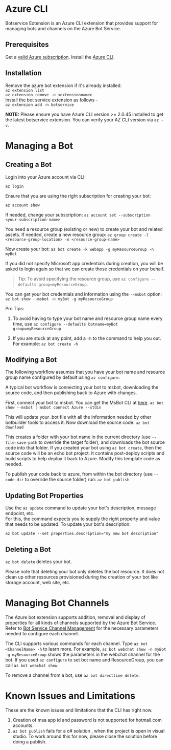 # Azure CLI

Botservice Extension is an Azure CLI extension that provides support for managing bots and channels on the Azure Bot Service.</br>

## Prerequisites

Get a [valid Azure subscription](https://azure.microsoft.com/en-us/free/).
Install the [Azure CLI](https://docs.microsoft.com/en-us/cli/azure/install-azure-cli?view=azure-cli-latest).

## Installation
Remove the azure bot extension if it's already installed.  
`az extension list`  
`az extension remove -n <extensionname>`  
Install the bot service extension as follows -  
`az extension add -n botservice`  

**NOTE:** Please ensure you have Azure CLI version >= 2.0.45 installed to get the latest botservice extension. You can verify your AZ CLI version via `az -v`.

# Managing a Bot

## Creating a Bot
Login into your Azure account via CLI:

`az login`

Ensure that you are using the right subscription for creating your bot:

`az account show`

If needed, change your subscription:
`az account set --subscription <your-subscription-name>`

You need a resource group (existing or new) to create your bot and related assets. If needed, create a new resource group:
`az group create -l <resource-group-location> -n <resource-group-name>`

Now create your bot:
`az bot create -k webapp -g myResourceGroup -n myBot`

If you did not specify Microsoft app credentials during creation, you will be asked to login again so that we can create those credentials on your behalf.
> Tip: To avoid specifying the resource group, use `az configure --defaults group=myResourceGroup`.

You can get your bot credentials and information using the `--msbot` option:
`az bot show --msbot -n myBot -g myResourceGroup`

Pro Tips:
1) To avoid having to type your bot name and resource group name every time, use
`az configure --defaults botname=myBot group=myResourceGroup`

2) If you are stuck at any point, add a `-h` to the command to help you out.  For example:
`az bot create -h`

## Modifying a Bot
The following workflow assumes that you have your bot name and resource group name configured by default using 
`az configure`.  

A typical bot workflow is connecting your bot to msbot, downloading the source code, and then publishing back to Azure with changes.

First, connect your bot to msbot. You can get the MsBot CLI at [here](https://github.com/Microsoft/botbuilder-tools/tree/master/MSBot).
`az bot show --msbot | msbot connect Azure --stdin`

This will update your .bot file with all the information needed by other botbuilder tools to access it.  Now download the source code:
`az bot download`

This creates a folder with your bot name in the current directory (use `--file-save-path` to override the target folder), and downloads the bot source code into that folder. If you created your bot using `az bot create`, then the source code will be an echo bot project. It contains post-deploy scripts and build scripts to help deploy it back to Azure. Modify this template code as needed.

To publish your code back to azure, from within the bot directory (use `--code-dir` to override the source folder) run:
`az bot publish`

## Updating Bot Properties
Use the `az update` command to update your bot's description, message endpoint, etc.  
For this, the command expects you to supply the right property and value that needs to be updated.  To update your bot's description:

`az bot update --set properties.description="my new bot description"`

## Deleting a Bot
`az bot delete` deletes your bot.

Please note that deleting your bot only deletes the bot resource. It does not clean up other resources provisioned during the creation of your bot like storage account, web site, etc.

# Managing Bot Channels
The Azure bot extension supports addition, removal and display of properties for all kinds of channels supported by the Azure Bot Service.  Refer to [Bot Service Channel Management](https://docs.microsoft.com/en-us/azure/bot-service/bot-service-manage-channels) for the necessary parameters needed to configure each channel.

The CLI supports various commands for each channel.  Type `az bot <ChannelName> -h` to learn more.  For example,
`az bot webchat show -n myBot -g myResourceGroup` shows the parameters in the webchat channel for the bot.  If you used `az configure` to set bot name and ResourceGroup, you can call `az bot webchat show`.

To remove a channel from a bot, use `az bot directline delete`.

# Known Issues and Limitations
These are the known issues and limitations that the CLI has right now.  
1) Creation of msa app id and password is not supported for hotmail.com accounts.
2) `az bot publish` fails for a c# solution , when the project is open in visual studio. To work around this for now, please close the solution before doing a publish.
